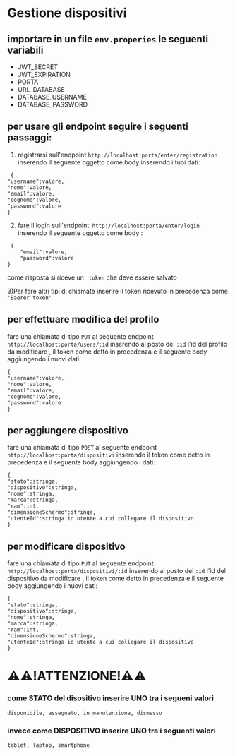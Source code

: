 
# Gestione dispositivi

## importare in un file ``` env.properies ``` le seguenti variabili

- JWT_SECRET
- JWT_EXPIRATION
- PORTA
- URL_DATABASE
- DATABASE_USERNAME
- DATABASE_PASSWORD

## per usare  gli endpoint seguire i seguenti passaggi:

1) registrarsi sull'endpoint ``` http://localhost:porta/enter/registration ``` 
inserendo il seguente oggetto come body inserendo i tuoi dati:
```
 {
"username":valore,
"nome":valore,
"email":valore,
"cognome":valore,
"password":valore
}
```
2) fare il login sull'endpoint``` http://localhost:porta/enter/login``` 
inserendo il seguente oggetto come body :
```
 {
    "email":valore,
    "password":valore
}
```
come risposta si riceve un ``` token``` che deve essere salvato

3)Per fare altri tipi di chiamate  inserire il token ricevuto in precedenza come ``` 'Baerer token' ```

## per effettuare modifica del profilo 

fare una chiamata di tipo  ``` PUT ``` al seguente endpoint ``` http://localhost:porta/users/:id``` 
inserendo al posto dei ``` :id ``` l'id del profilo da modificare , il token come detto in precedenza e il seguente body aggiungendo i nuovi dati:

```
{
"username":valore,
"nome":valore,
"email":valore,
"cognome":valore,
"password":valore
}
```

## per aggiungere dispositivo 

fare una chiamata di tipo  ``` POST ``` al seguente endpoint ``` http://localhost:porta/dispositivi``` 
inserendo  il token come detto in precedenza e il seguente body aggiungendo i dati:
```
{ 
"stato":stringa,
"dispositivo":stringa,
"nome":stringa,
"marca":stringa,
"ram":int,
"dimensioneSchermo":stringa,
"utenteId":stringa id utente a cui collegare il dispositivo
}
```
## per modificare dispositivo

fare una chiamata di tipo  ``` PUT ``` al seguente endpoint ``` http://localhost:porta/dispositivi/:id``` 
inserendo al posto dei ``` :id ``` l'id del dispositivo da modificare , il token come detto in precedenza e il seguente body aggiungendo i nuovi dati:

```
{ 
"stato":stringa,
"dispositivo":stringa,
"nome":stringa,
"marca":stringa,
"ram":int,
"dimensioneSchermo":stringa,
"utenteId":stringa id utente a cui collegare il dispositivo
}
```

# ⚠️⚠️!ATTENZIONE!⚠️⚠️

### come STATO del disositivo inserire UNO tra i segueni valori
```
disponibile, assegnato, in_manutenzione, dismesso
```

### invece come DISPOSITIVO inserire UNO tra i seguenti valori
```
tablet, laptop, smartphone
```
